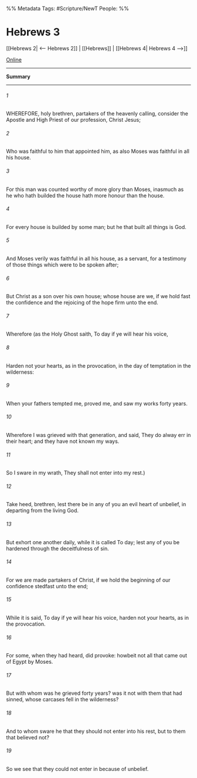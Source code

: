 %% Metadata
Tags: #Scripture/NewT
People: 
%%
# Hebrews 3
[[Hebrews 2| <-- Hebrews 2]] | [[Hebrews]] | [[Hebrews 4| Hebrews 4 -->]]

[Online](https://churchofjesuschrist.org/study/scriptures/nt/heb/3?lang=eng)

---
__Summary__



---
###### 1
WHEREFORE, holy brethren, partakers of the heavenly calling, consider the Apostle and High Priest of our profession, Christ Jesus;
###### 2
Who was faithful to him that appointed him, as also Moses was faithful in all his house.
###### 3
For this man was counted worthy of more glory than Moses, inasmuch as he who hath builded the house hath more honour than the house.
###### 4
For every house is builded by some man; but he that built all things is God.
###### 5
And Moses verily was faithful in all his house, as a servant, for a testimony of those things which were to be spoken after;
###### 6
But Christ as a son over his own house; whose house are we, if we hold fast the confidence and the rejoicing of the hope firm unto the end.
###### 7
Wherefore (as the Holy Ghost saith, To day if ye will hear his voice,
###### 8
Harden not your hearts, as in the provocation, in the day of temptation in the wilderness:
###### 9
When your fathers tempted me, proved me, and saw my works forty years.
###### 10
Wherefore I was grieved with that generation, and said, They do alway err in their heart; and they have not known my ways.
###### 11
So I sware in my wrath, They shall not enter into my rest.)
###### 12
Take heed, brethren, lest there be in any of you an evil heart of unbelief, in departing from the living God.
###### 13
But exhort one another daily, while it is called To day; lest any of you be hardened through the deceitfulness of sin.
###### 14
For we are made partakers of Christ, if we hold the beginning of our confidence stedfast unto the end;
###### 15
While it is said, To day if ye will hear his voice, harden not your hearts, as in the provocation.
###### 16
For some, when they had heard, did provoke: howbeit not all that came out of Egypt by Moses.
###### 17
But with whom was he grieved forty years? was it not with them that had sinned, whose carcases fell in the wilderness?
###### 18
And to whom sware he that they should not enter into his rest, but to them that believed not?
###### 19
So we see that they could not enter in because of unbelief.



